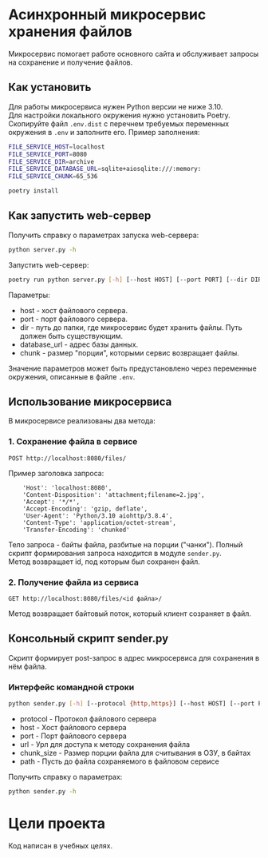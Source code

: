 # Асинхронный микросервис хранения файлов

Микросервис помогает работе основного сайта и обслуживает запросы на сохранение и получение файлов. 

## Как установить

Для работы микросервиса нужен Python версии не ниже 3.10.  
Для настройки локального окружения нужно установить Poetry.
Скопируйте файл `.env.dist` с перечнем требуемых переменных окружения в `.env` и заполните его. Пример заполнения:  
```bash
FILE_SERVICE_HOST=localhost
FILE_SERVICE_PORT=8080
FILE_SERVICE_DIR=archive
FILE_SERVICE_DATABASE_URL=sqlite+aiosqlite:///:memory:
FILE_SERVICE_CHUNK=65_536
```

```bash
poetry install
```

## Как запустить web-сервер

Получить справку о параметрах запуска web-сервера:      
```bash
python server.py -h
```

Запустить web-сервер:   
```bash
poetry run python server.py [-h] [--host HOST] [--port PORT] [--dir DIR] [--database_url DATABASE_URL] [--chunk CHUNK]
```
Параметры:
* host - хост файлового сервера.  
* port - порт файлового сервера.  
* dir - путь до папки, где микросервис будет хранить файлы. Путь должен быть существующим.
* database_url - адрес базы данных.  
* chunk - размер "порции", которыми сервис возвращает файлы. 

Значение параметров может быть предустановлено через переменные окружения, описанные в файле `.env`.


## Использование микросервиса

В микросервисе реализованы два метода:
### 1. Сохранение файла в сервисе
```
POST http://localhost:8080/files/
```
Пример заголовка запроса:
```
    'Host': 'localhost:8080',
    'Content-Disposition': 'attachment;filename=2.jpg',
    'Accept': '*/*',
    'Accept-Encoding': 'gzip, deflate',
    'User-Agent': 'Python/3.10 aiohttp/3.8.4',
    'Content-Type': 'application/octet-stream',
    'Transfer-Encoding': 'chunked'
```
Тело запроса - байты файла, разбитые на порции ("чанки").
Полный скрипт формирования запроса находится в модуле `sender.py`.  
Метод возвращает id, под которым был сохранен файл.
### 2. Получение файла из сервиса
```
GET http://localhost:8080/files/<id файла>/
```
Метод возвращает байтовый поток, который клиент созраняет в файл.

## Консольный скрипт sender.py
Скрипт формирует post-запрос в адрес микросервиса для сохранения в нём файла.  
### Интерфейс командной строки
```bash
python sender.py [-h] [--protocol {http,https}] [--host HOST] [--port PORT] [--url URL] [--chunk_size CHUNK_SIZE] --path PATH
```
* protocol - Протокол файлового сервера
* host - Хост файлового сервера
* port - Порт файлового сервера
* url - Урл для доступа к методу сохранения файла
* chunk_size - Размер порции файла для считывания в ОЗУ, в байтах
* path - Пусть до файла сохраняемого в файловом сервисе

Получить справку о параметрах:  
```bash
python sender.py -h
```

# Цели проекта
Код написан в учебных целях.
